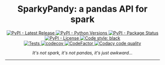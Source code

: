 <h1 id="sparkypandy" align="center">SparkyPandy: a pandas API for spark</h1>

  <!-- <p align="center"><b>A pandas API for spark!</b></p> -->



<p align="center">
  <!-- TODO: https://bestpractices.coreinfrastructure.org/en -->
  <a href="https://pypi.org/project/sparkypandy/">
      <img src="https://img.shields.io/pypi/v/sparkypandy" alt="PyPI - Latest Release">
  </a>
  <a href="https://github.com/tpvasconcelos/sparkypandy/">
      <img src="https://img.shields.io/pypi/pyversions/sparkypandy" alt="PyPI - Python Versions">
  </a>
  <a href="https://pypi.org/project/sparkypandy/">
      <img src="https://img.shields.io/pypi/status/sparkypandy.svg" alt="PyPI - Package Status">
  </a>
  <a href="https://github.com/tpvasconcelos/sparkypandy/blob/master/LICENSE">
      <img src="https://img.shields.io/pypi/l/sparkypandy" alt="PyPI - License">
  </a>
  <a href="https://github.com/psf/black">
      <img src="https://img.shields.io/badge/code%20style-black-000000.svg" alt="Code style: black">
  </a>
  <br>
  <a href="https://github.com/tpvasconcelos/sparkypandy/actions/workflows/test.yaml/">
      <img src="https://github.com/tpvasconcelos/sparkypandy/actions/workflows/test.yaml/badge.svg" alt="Tests">
  </a>
  <a href="https://codecov.io/gh/tpvasconcelos/sparkypandy">
      <img src="https://codecov.io/gh/tpvasconcelos/sparkypandy/branch/master/graph/badge.svg?token=U1LW7Y01II" alt="codecov">
  </a>
  <a href="https://www.codefactor.io/repository/github/tpvasconcelos/sparkypandy">
      <img src="https://www.codefactor.io/repository/github/tpvasconcelos/sparkypandy/badge" alt="CodeFactor">
  </a>
  <a href="https://www.codacy.com/gh/tpvasconcelos/sparkypandy/dashboard?utm_source=github.com&amp;utm_medium=referral&amp;utm_content=tpvasconcelos/sparkypandy&amp;utm_campaign=Badge_Grade">
      <img src="https://app.codacy.com/project/badge/Grade/24e94a244a504de8a345b70f41c34445" alt="Codacy code quality">
  </a>
</p>

<p align="center"><i>It&#39;s not spark, it&#39;s not pandas, it&#39;s just awkward...</i></p>

---


